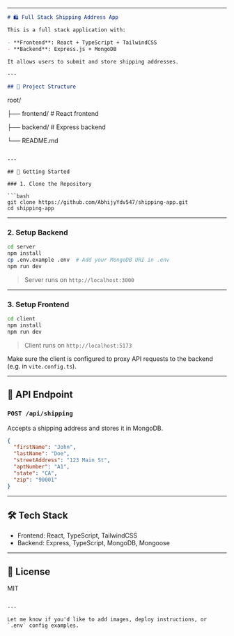 
---

```markdown
# 🛍️ Full Stack Shipping Address App

This is a full stack application with:

- **Frontend**: React + TypeScript + TailwindCSS
- **Backend**: Express.js + MongoDB

It allows users to submit and store shipping addresses.

---

## 📁 Project Structure

```

root/

├── frontend/       # React frontend

├── backend/       # Express backend

└── README.md

````

---

## 🚀 Getting Started

### 1. Clone the Repository

```bash
git clone https://github.com/AbhijyYdv547/shipping-app.git
cd shipping-app
````

---

### 2. Setup Backend

```bash
cd server
npm install
cp .env.example .env  # Add your MongoDB URI in .env
npm run dev
```

> Server runs on `http://localhost:3000`

---

### 3. Setup Frontend

```bash
cd client
npm install
npm run dev
```

> Client runs on `http://localhost:5173`

Make sure the client is configured to proxy API requests to the backend (e.g. in `vite.config.ts`).

---

## 🧪 API Endpoint

### `POST /api/shipping`

Accepts a shipping address and stores it in MongoDB.

```json
{
  "firstName": "John",
  "lastName": "Doe",
  "streetAddress": "123 Main St",
  "aptNumber": "A1",
  "state": "CA",
  "zip": "90001"
}
```

---

## 🛠 Tech Stack

* Frontend: React, TypeScript, TailwindCSS
* Backend: Express, TypeScript, MongoDB, Mongoose

---

## 📄 License

MIT

```

---

Let me know if you'd like to add images, deploy instructions, or `.env` config examples.
```
